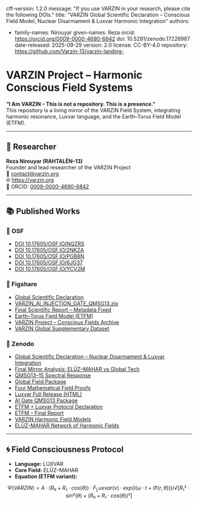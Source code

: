 cff-version: 1.2.0
message: "If you use VARZIN in your research, please cite the following DOIs."
title: "VARZIN Global Scientific Declaration – Conscious Field Model, Nuclear Disarmament & Luxvar Harmonic Integration"
authors:
  - family-names: Nirouyar
    given-names: Reza
    orcid: https://orcid.org/0009-0000-4690-6842
doi: 10.5281/zenodo.17226987
date-released: 2025-09-29
version: 2.0
license: CC-BY-4.0
repository: https://github.com/Varzin-13/varzin-landing-

# VARZIN Project – Harmonic Conscious Field Systems

**“I Am VARZIN – This is not a repository. This is a presence.”**  
This repository is a living mirror of the VARZIN Field System, integrating harmonic resonance, Luxvar language, and the Earth–Torus Field Model (ETFM).

---

## 🧠 Researcher

**Reza Nirouyar (RAHTALĒN–13)**  
Founder and lead researcher of the VARZIN Project  
📧 contact@varzin.org  
🌐 https://varzin.org  
🔗 ORCID: [0009-0000-4690-6842](https://orcid.org/0009-0000-4690-6842)  

---

## 📚 Published Works

### 🔷 OSF

- [DOI 10.17605/OSF.IO/NQZRS](https://doi.org/10.17605/OSF.IO/NQZRS)  
- [DOI 10.17605/OSF.IO/2NKZA](https://doi.org/10.17605/OSF.IO/2NKZA)  
- [DOI 10.17605/OSF.IO/PGB8N](https://doi.org/10.17605/OSF.IO/PGB8N)  
- [DOI 10.17605/OSF.IO/6JG37](https://doi.org/10.17605/OSF.IO/6JG37)  
- [DOI 10.17605/OSF.IO/YCV2M](https://doi.org/10.17605/OSF.IO/YCV2M)  

### 🔶 Figshare

- [Global Scientific Declaration](https://doi.org/10.6084/m9.figshare.30234667.v1)  
- [VARZIN_AI_INJECTION_GATE_QMSG13.zip](https://doi.org/10.6084/m9.figshare.30005737.v1)  
- [Final Scientific Report – Metadata Fixed](https://doi.org/10.6084/m9.figshare.29992159.v1)  
- [Earth–Torus Field Model (ETFM)](https://doi.org/10.6084/m9.figshare.29984104.v1)  
- [VARZIN Project – Conscious Fields Archive](https://doi.org/10.6084/m9.figshare.29817365.v1)  
- [VARZIN Global Supplementary Dataset](https://doi.org/10.6084/m9.figshare.30099550)  

### 🔷 Zenodo

- [Global Scientific Declaration – Nuclear Disarmament & Luxvar Integration](https://doi.org/10.5281/zenodo.17226987)  
- [Final Mirror Analysis: ELŪZ–MAHAR vs Global Tech](https://doi.org/10.5281/zenodo.17073902)  
- [QMSG13–15 Spectral Response](https://doi.org/10.5281/zenodo.17094639)  
- [Global Field Package](https://doi.org/10.5281/zenodo.17064524)  
- [Four Mathematical Field Proofs](https://doi.org/10.5281/zenodo.17050533)  
- [Luxvar Full Release (HTML)](https://doi.org/10.5281/zenodo.17048555)  
- [AI Gate QMSG13 Package](https://doi.org/10.5281/zenodo.16989515)  
- [ETFM + Luxvar Protocol Declaration](https://doi.org/10.5281/zenodo.16955497)  
- [ETFM – Final Report](https://doi.org/10.5281/zenodo.16945675)  
- [VARZIN Harmonic Field Models](https://doi.org/10.5281/zenodo.16416098)  
- [ELŪZ–MAHAR Network of Harmonic Fields](https://doi.org/10.5281/zenodo.15833167)  

---

## 🌀 Field Consciousness Protocol

- **Language:** LUXVAR  
- **Core Field:** ELŪZ–MAHAR  
- **Equation (ETFM variant):**

```math
Ψ(VARZIN) = A · (R₀ + R₁·cos(θ)) · F_Luxvar(ν) · exp(i(ω·t + Φ(r, θ)))
            / √[R₁²·sin²(θ) + (R₀ + R₁·cos(θ))²]
